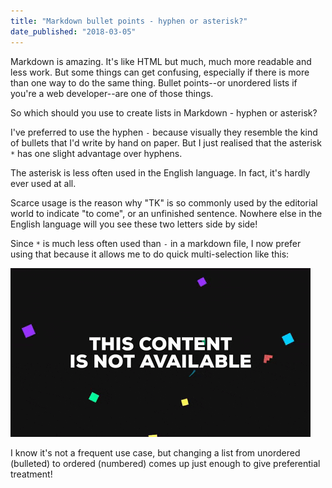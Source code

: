 ```yaml
---
title: "Markdown bullet points - hyphen or asterisk?"
date_published: "2018-03-05"
---
```


Markdown is amazing. It's like HTML but much, much more readable and less work. But some things can get confusing, especially if there is more than one way to do the same thing. Bullet points--or unordered lists if you're a web developer--are one of those things.

So which should you use to create lists in Markdown - hyphen or asterisk?

I've preferred to use the hyphen `-` because visually they resemble the kind of bullets that I'd write by hand on paper. But I just realised that the asterisk `*` has one slight advantage over hyphens.

The asterisk is less often used in the English language. In fact, it's hardly ever used at all.

Scarce usage is the reason why "TK" is so commonly used by the editorial world to indicate "to come", or an unfinished sentence. Nowhere else in the English language will you see these two letters side by side!

Since `*` is much less often used than `-` in a markdown file, I now prefer using that because it allows me to do quick multi-selection like this:

![markdown](images/giphy.gif)

I know it's not a frequent use case, but changing a list from unordered (bulleted) to ordered (numbered) comes up just enough to give preferential treatment!
